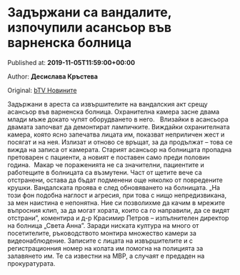 
# Задържани са вандалите, изпочупили асансьор във варненска болница

Published at: **2019-11-05T11:59:00+00:00**

Author: **Десислава Кръстева**

Original: [bTV Новините](https://btvnovinite.bg/bulgaria/zadarzhani-sa-dvamata-vandali-izpochupili-asansyor-vav-varnenska-bolnica.html)

Задържани в ареста са извършителите на вандалския акт срещу асансьор във варненска болница. Охранителна камера засне двама млади мъже докато чупят оборудването в него.  
Влизайки в асансьора двамата започват да демонтират лампичките.
Виждайки охранителната камера, която ясно запечатва лицата им, показват неприличен жест и посягат и на нея. Излизат и отново се връщат, за да продължат – това се вижда на записа от камерата.
Старият асансьор на болницата пропадна претоварен с пациенти, а новият е поставен само преди половин година. 
Макар че пораженията не са значителни, пациентите и работещите в болницата са възмутени.
Част от щетите вече са отстранени, остава да бъдат подменени още няколко от повредените крушки.
Вандалската проява е след обновяването на болницата.
„На този фон подобна наглост и агресия, при това с нищо непредизвикана, за мен наистина е непонятна. Ние си позволихме да качим в мрежите въпросния клип, за да могат хората, които са го направили, да се видят отстрани”, коментира и д-р Красимир Петров – изпълнителен директор на болница „Света Анна”.
Заради ниската култура на много от посетителите, ръководството монтира множество камери за видеонаблюдение.
Записите с лицата на извършителите и с регистрационния номер на колата им помогна на полицията за залавянето им. Те са известни на МВР, а случаят е предаден на прокуратурата.
